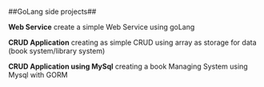 ##GoLang side projects##

**Web Service**
create a simple Web Service using goLang

**CRUD Application**
creating as simple CRUD using array as storage for data (book system/library system)

**CRUD Application using MySql**
creating a book Managing System using Mysql with GORM
